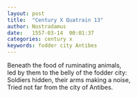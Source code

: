```yaml
---
layout: post
title:  "Century X Quatrain 13"
author: Nostradamus
date:   1557-03-14  00:01:37
categories: century x
keywords: fodder city Antibes
---
```

Beneath the food of ruminating animals,  
led by them to the belly of the fodder city:  
Soldiers hidden, their arms making a noise,  
Tried not far from the city of Antibes.